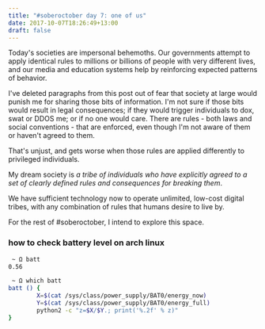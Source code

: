 ```yaml
---
title: "#soberoctober day 7: one of us"
date: 2017-10-07T18:26:49+13:00
draft: false
---
```


Today's societies are impersonal behemoths. Our governments attempt to apply identical rules to millions or billions of people with very
different lives, and our media and education systems help by reinforcing expected patterns of behavior.

I've deleted paragraphs from this post out of fear that society at large would punish me for sharing those bits of information. I'm not sure
if those bits would result in legal consequences; if they would trigger individuals to dox, swat or DDOS me; or if no one would
care. There are rules - both laws and social conventions - that are enforced, even though I'm not aware of them or haven't agreed to them.

That's unjust, and gets worse when those rules are applied differently to privileged individuals.

My dream society is *a tribe of individuals who have explicitly agreed to a set of clearly defined rules and consequences for breaking
them*.

We have sufficient technology now to operate unlimited, low-cost digital tribes, with any combination of rules that humans desire to live by.

For the rest of #soberoctober, I intend to explore this space.

### how to check battery level on arch linux
```sh
 ~ Ω batt  
0.56

 ~ Ω which batt
batt () {
        X=$(cat /sys/class/power_supply/BAT0/energy_now) 
        Y=$(cat /sys/class/power_supply/BAT0/energy_full) 
        python2 -c "z=$X/$Y.; print('%.2f' % z)"
}
```

